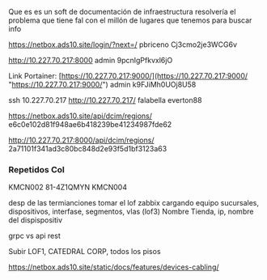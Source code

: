 Que es es un soft de documentación de infraestructura resolvería el problema que tiene fal con el millón de lugares que tenemos para buscar info

https://netbox.ads10.site/login/?next=/
pbriceno
Cj3cmo2je3WCG6v

http://10.227.70.217:8000
admin
9pcnIgPfkvxl6jO

Link Portainer:
[https://10.227.70.217:9000/](https://10.227.70.217:9000/ "https://10.227.70.217:9000/")
admin
k9FJiMh0UOj8U58

ssh 10.227.70.217
http://10.227.70.217/
falabella
everton88


https://netbox.ads10.site/api/dcim/regions/
e6c0e102d81f948ae6b418239be41234987fde62


http://10.227.70.217:8000/api/dcim/regions/
2a71101f341ad3c80bc848d2e93f5d1bf3123a63

### Repetidos Col
KMCN002
81-4Z1QMYN 
KMCN004


desp de las termianciones tomar el lof zabbix cargando equipo sucursales, dispositivos, interfase, segmentos, vlas (lof3)
Nombre Tienda, ip, nombre del dispispositiv 

grpc vs api rest


Subir LOF1, CATEDRAL CORP, todos los pisos

https://netbox.ads10.site/static/docs/features/devices-cabling/